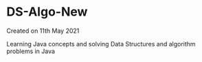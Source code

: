 # DS-Algo-New

Created on 11th May 2021

Learning Java concepts and solving Data Structures and algorithm problems in Java

